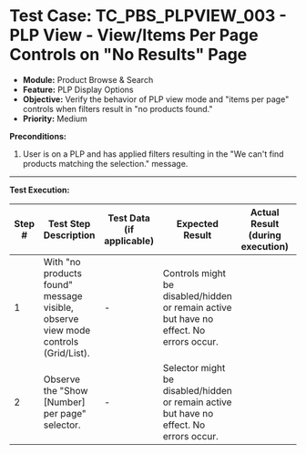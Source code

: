 # Test Case: TC_PBS_PLPVIEW_003 - PLP View - View/Items Per Page Controls on "No Results" Page

* **Module:** Product Browse & Search
* **Feature:** PLP Display Options
* **Objective:** Verify the behavior of PLP view mode and "items per page" controls when filters result in "no products found."
* **Priority:** Medium

**Preconditions:**
1.  User is on a PLP and has applied filters resulting in the "We can't find products matching the selection." message.

---
**Test Execution:**

| Step # | Test Step Description                                                                 | Test Data (if applicable)                     | Expected Result                                                                                                                               | Actual Result (during execution) | Status (during execution) | Notes (during execution) |
|--------|---------------------------------------------------------------------------------------|-----------------------------------------------|-----------------------------------------------------------------------------------------------------------------------------------------------|----------------------------------|---------------------------|--------------------------|
| 1      | With "no products found" message visible, observe view mode controls (Grid/List).     | -                                             | Controls might be disabled/hidden or remain active but have no effect. No errors occur.                                                         |                                  |                           |                          |
| 2      | Observe the "Show [Number] per page" selector.                                        | -                                             | Selector might be disabled/hidden or remain active but have no effect. No errors occur.                                                         |                                  |                           |                          |

